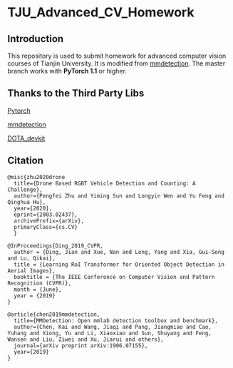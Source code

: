 # TJU_Advanced_CV_Homework

## Introduction
This repository is used to submit homework for advanced computer vision courses of Tianjin University.
It is modified from [mmdetection](https://github.com/open-mmlab/mmdetection).
The master branch works with **PyTorch 1.1** or higher.

## Thanks to the Third Party Libs

[Pytorch](https://pytorch.org/)

[mmdetection](https://github.com/open-mmlab/mmdetection)

[DOTA_devkit](https://github.com/CAPTAIN-WHU/DOTA_devkit)

## Citation

```
@misc{zhu2020drone
  title={Drone Based RGBT Vehicle Detection and Counting: A Challenge}, 
  author={Pengfei Zhu and Yiming Sun and Longyin Wen and Yu Feng and Qinghua Hu}, 
  year={2020}, 
  eprint={2003.02437}, 
  archivePrefix={arXiv}, 
  primaryClass={cs.CV} 
  }

@InProceedings{Ding_2019_CVPR,
  author = {Ding, Jian and Xue, Nan and Long, Yang and Xia, Gui-Song and Lu, Qikai},
  title = {Learning RoI Transformer for Oriented Object Detection in Aerial Images},
  booktitle = {The IEEE Conference on Computer Vision and Pattern Recognition (CVPR)},
  month = {June},
  year = {2019}
}

@article{chen2019mmdetection,
  title={MMDetection: Open mmlab detection toolbox and benchmark},
  author={Chen, Kai and Wang, Jiaqi and Pang, Jiangmiao and Cao, Yuhang and Xiong, Yu and Li, Xiaoxiao and Sun, Shuyang and Feng, Wansen and Liu, Ziwei and Xu, Jiarui and others},
  journal={arXiv preprint arXiv:1906.07155},
  year={2019}
}
```
